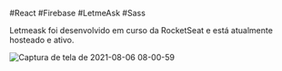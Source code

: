 #React
#Firebase
#LetmeAsk
#Sass

Letmeask foi desenvolvido em curso da RocketSeat e está atualmente hosteado e ativo.

![Captura de tela de 2021-08-06 08-00-59](https://user-images.githubusercontent.com/69170713/128507428-5ad69f4d-175c-4f4e-a799-4d50a604d1de.png)
